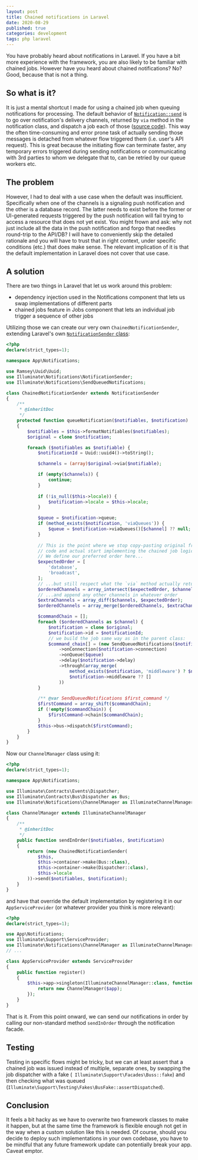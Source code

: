 ```yaml
---
layout: post
title: Chained notifications in Laravel
date: 2020-08-29
published: true
categories: development
tags: php laravel
---
```


You have probably heard about notifications in Laravel. If you have a bit more experience with the framework, you are also likely to be familiar with chained jobs. However have you heard about chained notifications? No? Good, because that is not a thing.

## So what is it?  

It is just a mental shortcut I made for using a chained job when queuing notifications for processing. The default behavior of [`Notification::send`](https://github.com/laravel/framework/blob/7965ce0a88e991427eeab9b241919a368e1e6851/src/Illuminate/Notifications/NotificationSender.php#L71) is to go over notification's delivery channels, returned by `via` method in the notification class, and dispatch a job each of those ([source code](https://github.com/laravel/framework/blob/7965ce0a88e991427eeab9b241919a368e1e6851/src/Illuminate/Notifications/NotificationSender.php#L177)). This way the often time-consuming and error prone task of actually sending those messages is detached from whatever flow triggered them (i.e. user's API request). This is great because the initiating flow can terminate faster, any temporary errors triggered during sending notifications or communicating with 3rd parties to whom we delegate that to, can be retried by our queue workers etc. 


## The problem

However, I had to deal with a use case when the default was insufficient. Specifically when one of the channels is a signaling push notification and the other is a database record. The latter needs to exist before the former or UI-generated requests triggered by the push notification will fail trying to access a resource that does not yet exist. You might frown and ask: why not just include all the data in the push notification and forgo that needles round-trip to the API/DB? I will have to conveniently skip the detailed rationale and you will have to trust that in right context, under specific conditions (etc.) that does make sense. The relevant implication of it is that the default implementation in Laravel does not cover that use case.

## A solution

There are two things in Laravel that let us work around this problem:

* dependency injection used in the Notifications component that lets us swap implementations of different parts 
* chained jobs feature in Jobs component that lets an individual job trigger a sequence of other jobs 

Utilizing those we can create our very own `ChainedNotificationSender`, extending Laravel's own [`NotificationSender` class](https://github.com/laravel/framework/blob/7.x/src/Illuminate/Notifications/NotificationSender.php):

```php
<?php
declare(strict_types=1);

namespace App\Notifications;

use Ramsey\Uuid\Uuid;
use Illuminate\Notifications\NotificationSender;
use Illuminate\Notifications\SendQueuedNotifications;

class ChainedNotificationSender extends NotificationSender
{
    /**
     * @inheritDoc
     */
    protected function queueNotification($notifiables, $notification)
    {
        $notifiables = $this->formatNotifiables($notifiables);
        $original = clone $notification;

        foreach ($notifiables as $notifiable) {
            $notificationId = Uuid::uuid4()->toString();

            $channels = (array)$original->via($notifiable);

            if (empty($channels)) {
                continue;
            }
            
            if (!is_null($this->locale)) {
                $notification->locale = $this->locale;
            }

            $queue = $notification->queue;
            if (method_exists($notification, 'viaQueues')) {
                $queue = $notification->viaQueues()[$channel] ?? null;
            }
			
			// This is the point where we stop copy-pasting original framework
			// code and actual start implementing the chained job logic.
			// We define our preferred order here...
            $expectedOrder = [
                'database',
                'broadcast',
            ];
            // ...but still respect what the `via` method actually returns...
            $orderedChannels = array_intersect($expectedOrder, $channels);
			// ...and append any other channels in whatever order
            $extraChannels = array_diff($channels, $expectedOrder);
            $orderedChannels = array_merge($orderedChannels, $extraChannels);

            $commandChain = [];
            foreach ($orderedChannels as $channel) {
                $notification = clone $original;
                $notification->id = $notificationId;
                // we build the job same way as in the parent class:
                $command_chain[] = (new SendQueuedNotifications($notifiable, $notification, [$channel]))
                    ->onConnection($notification->connection)
                    ->onQueue($queue)
                    ->delay($notification->delay)
                    ->through(array_merge(
                        method_exists($notification, 'middleware') ? $notification->middleware() : [],
                        $notification->middleware ?? []
                    ))
            }

            /** @var SendQueuedNotifications $first_command */
            $firstCommand = array_shift($commandChain);
            if (!empty($commandChain)) {
                $firstCommand->chain($commandChain);
            }
            $this->bus->dispatch($firstCommand);
        }
    }
}
```

Now our `ChannelManager` class using it:

```php
<?php
declare(strict_types=1);

namespace App\Notifications;

use Illuminate\Contracts\Events\Dispatcher;
use Illuminate\Contracts\Bus\Dispatcher as Bus;
use Illuminate\Notifications\ChannelManager as IlluminateChannelManager;

class ChannelManager extends IlluminateChannelManager
{
    /**
     * @inheritDoc
     */
    public function sendInOrder($notifiables, $notification)
    {
        return (new ChainedNotificationSender(
            $this,
            $this->container->make(Bus::class),
            $this->container->make(Dispatcher::class),
            $this->locale
        ))->send($notifiables, $notification);
    }
}
```

and have that override the default implementation by registering it in our `AppServiceProvider` (or whatever provider you think is more relevant):

```php
<?php
declare(strict_types=1);

use App\Notifications;
use Illuminate\Support\ServiceProvider;
use Illuminate\Notifications\ChannelManager as IlluminateChannelManager;
// ...

class AppServiceProvider extends ServiceProvider
{
    public function register()
    {
        $this->app->singleton(IlluminateChannelManager::class, function ($app) {
            return new ChannelManager($app);
        });
    }
}
```

That is it. From this point onward, we can send our notifications in order by calling our non-standard method `sendInOrder` through the notification facade.

## Testing

Testing in specific flows might be tricky, but we can at least assert that a chained job was issued instead of multiple, separate ones, by swapping the job dispatcher with a fake (` Illuminate\Support\Facades\Buss::fake`) and then checking what was queued (`Illuminate\Support\Testing\Fakes\BusFake::assertDispatched`).

## Conclusion 

It feels a bit hacky as we have to overwrite two framework classes to make it happen, but at the same time the framework is flexible enough not get in the way when a custom solution like this is needed. Of course, should you decide to deploy such implementations in your own codebase, you have to be mindful that any future framework update can potentially break your app. Caveat emptor.
